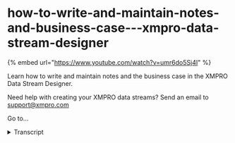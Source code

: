 # how-to-write-and-maintain-notes-and-business-case---xmpro-data-stream-designer
{% embed url="https://www.youtube.com/watch?v=umr6do5Sj4I" %}



Learn how to write and maintain notes and the business case in the XMPRO Data Stream Designer. 

Need help with creating your XMPRO data streams? Send an email to support@xmpro.com 

Go to...
<details>
<summary>Transcript</summary>Learn how to write and maintain notes and the business case in the XMPRO Data Stream Designer. 

Need help with creating your XMPRO data streams? Send an email to support@xmpro.com 

Go to...
welcome to another training video from

XM pro today we will be looking at how

to write and maintain notes and business

case notes can be found in the command

bar of your use case notes are used for

recording technical information about

the use case that you want to document

for when somebody comes into the use

case and wants to know something

technical about it in the future there

is an HTML editor here so you can enter

any notes that you need you can change

the font size you can add images links

videos business case on the other hand

is used to help organizations identify

why they are using this use case or

application they are typically written

before you start to create the use case

and they quantify the financial impact

and establish a baseline of the use case

so when you or someone else comes back

later to the use case and asks what is

this thing they can see oh yes this is

why we did it and this is the value

gained from it so business process

relates to the larger business process

in your organization for instance

predictive maintenance for a vision

inspection system the expected return on

income is pretty self-explanatory how

quickly will you get the money back that

you spent on this the business case is

the high level reason why you are

creating this use case so quality

monitoring for the visual inspection

system the type of value created can be

selected from this list we have improved

asset performance increased revenue

reduced costs reduced risk improved

customer service and for this case it

would be reduced costs and currency is

the currency that you are working with

the economic value add for annum is what

is the expected value you are going to

get out of this so for example three

million dollars

oops the NPV or net present value can be

calculated from a financial calculator

and if your accountants are interested

in this then they can they can give you

a number for this for example two

million four hundred thousand and the

business case text is a larger area for

you to define your business case so I've

got something here arrow six to improve

production and the vision inspection

system captures defects and every 1%

increase in first-pass yield delivers

five hundred thousand annual cost

savings and the potential savings for

this financial year is three million

dollars so you would save this and then

you would create your use case and then

in six months maybe there's a new

manager and they want to know why this

way this use case was created so you can

go back into the business case and you

can say this was created because we

wanted to add quality monitoring with

the vision inspection system and we

spent 2.4 million upfront and the

economic value add was three million

dollars and this is why we did it this

has been how to write and maintain notes

and business case
</details>